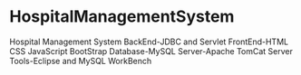 # HospitalManagementSystem
Hospital Management System
BackEnd-JDBC and Servlet
FrontEnd-HTML CSS JavaScript BootStrap
Database-MySQL
Server-Apache TomCat Server
Tools-Eclipse and MySQL WorkBench
